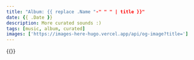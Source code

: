 ```yaml
---
title: "Album: {{ replace .Name "-" " " | title }}"
date: {{ .Date }}
description: More curated sounds :)
tags: [music, album, curated]
images: ['https://images-here-hugo.vercel.app/api/og-image?title=']
---
```


{{<spotify album id>}}